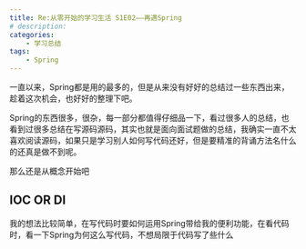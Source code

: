 ```yaml
---
title: Re:从零开始的学习生活 S1E02——再遇Spring
# description: 
categories:
    - 学习总结
tags: 
    - Spring
--- 
```

一直以来，Spring都是用的最多的，但是从来没有好好的总结过一些东西出来，趁着这次机会，也好好的整理下吧。

Spring的东西很多，很杂，每一部分都值得仔细品一下，看过很多人的总结，也看到过很多总结在写源码源码，其实也就是面向面试题做的总结，我确实一直不太喜欢阅读源码，如果只是学习别人如何写代码还好，但是要精准的背诵方法名什么的还真是做不到呢。

那么还是从概念开始吧

## IOC OR DI



我的想法比较简单，在写代码时要如何运用Spring带给我的便利功能，在看代码时，看一下Spring为何这么写代码，不想局限于代码写了些什么